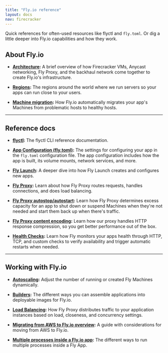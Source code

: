 ```yaml
---
title: "Fly.io reference"
layout: docs
nav: firecracker
---
```


Quick references for often-used resources like flyctl and `fly.toml`. Or dig a little deeper into Fly.io capabilities and how they work.

## About Fly.io

* **[Architecture](/docs/reference/architecture/):** A brief overview of how Firecracker VMs, Anycast networking, Fly Proxy, and the backhaul network come together to create Fly.io's infrastructure.

* **[Regions](/docs/reference/regions/):** The regions around the world where we run servers so your apps can run close to your users.

* **[Machine migration](/docs/reference/machine-migration/):** How Fly.io automatically migrates your app's Machines from problematic hosts to healthy hosts.

---

## Reference docs

* **[flyctl](/docs/flyctl/):** The flyctl CLI reference documentation.

* **[App Configuration (fly.toml)](/docs/reference/configuration/):** The settings for configuring your app in the `fly.toml` configuration file. The app configuration includes how the app is built, its volume mounts, network services, and more.

* **[Fly Launch](/docs/reference/fly-launch/):** A deeper dive into how Fly Launch creates and configures new apps.

* **[Fly Proxy](/docs/reference/fly-proxy/):** Learn about how Fly Proxy routes requests, handles connections, and does load balancing.

* **[Fly Proxy autostop/autostart](/docs/reference/fly-proxy-autostop-autostart/):** Learn how Fly Proxy determines excess capacity for an app to shut down or suspend Machines when they're not needed and start them back up when there's traffic.

* **[Fly Proxy content encoding](/docs/reference/content-encoding/):** Learn how our proxy handles HTTP response compression, so you get better performance out of the box.

* **[Health Checks](/docs/reference/health-checks/):** Learn how Fly monitors your apps health through HTTP, TCP, and custom checks to verify availability and trigger automatic restarts when needed.

---

## Working with Fly.io

* **[Autoscaling](/docs/reference/autoscaling/):** Adjust the number of running or created Fly Machines dynamically.

* **[Builders](/docs/reference/builders/):** The different ways you can assemble applications into deployable images for Fly.io.

* **[Load Balancing](/docs/reference/load-balancing/):** How Fly Proxy distributes traffic to your application instances based on load, closeness, and concurrency settings.

* **[Migrating from AWS to Fly.io overview](/docs/reference/aws-to-fly-guide/):** A guide with considerations for moving from AWS to Fly.io.

* **[Multiple processes inside a Fly.io app](/docs/app-guides/multiple-processes/):** The different ways to run multiple processes inside a Fly App.
